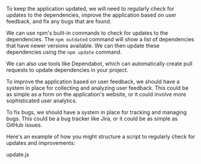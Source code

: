 To keep the application updated, we will need to regularly check for updates to the dependencies, improve the application based on user feedback, and fix any bugs that are found. 

We can use npm's built-in commands to check for updates to the dependencies. The `npm outdated` command will show a list of dependencies that have newer versions available. We can then update these dependencies using the `npm update` command. 

We can also use tools like Dependabot, which can automatically create pull requests to update dependencies in your project.

To improve the application based on user feedback, we should have a system in place for collecting and analyzing user feedback. This could be as simple as a form on the application's website, or it could involve more sophisticated user analytics.

To fix bugs, we should have a system in place for tracking and managing bugs. This could be a bug tracker like Jira, or it could be as simple as GitHub issues.

Here's an example of how you might structure a script to regularly check for updates and improvements:

update.js
